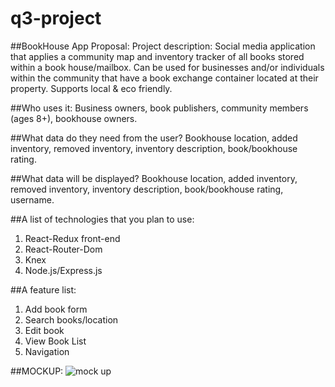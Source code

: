 # q3-project

##BookHouse App Proposal:
Project description:
Social media application that applies a community map and inventory tracker of all books stored within a book house/mailbox. Can be used for businesses and/or individuals within the community that have a book exchange container located at their property. Supports local & eco friendly.

##Who uses it:
Business owners, book publishers, community members (ages 8+), bookhouse owners.

##What data do they need from the user?
Bookhouse location, added inventory, removed inventory, inventory description, book/bookhouse rating.
 
##What data will be displayed?
Bookhouse location, added inventory, removed inventory, inventory description, book/bookhouse rating, username.

##A list of technologies that you plan to use:
1. React-Redux front-end
2. React-Router-Dom
3. Knex
4. Node.js/Express.js 
 
##A feature list:
1. Add book form
2. Search books/location
3. Edit book
4. View Book List
5. Navigation

##MOCKUP:
![mock up](https://photos.google.com/search/_tra_/photo/AF1QipM3UCh6Lwj5CZNZqqcY3TVU8x7GWOX7BgcTVotd "BookHouse Mockup")
